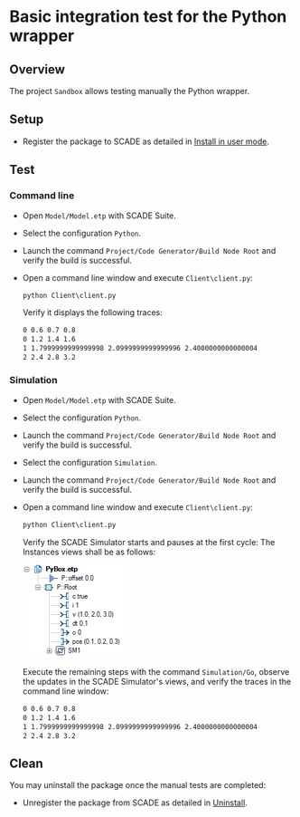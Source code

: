 # Basic integration test for the Python wrapper
## Overview
The project `Sandbox` allows testing manually the Python wrapper.

## Setup
* Register the package to SCADE as detailed in
  [Install in user mode](<https://python-wrapper.scade.docs.pyansys.com/version/dev/contributing.html#install-in-user-mode>).

## Test
### Command line
* Open `Model/Model.etp` with SCADE Suite.
* Select the configuration `Python`.
* Launch the command `Project/Code Generator/Build Node Root` and verify the build is successful.
* Open a command line window and execute ``Client\client.py``:

  ```cmd
  python Client\client.py
  ```

  Verify it displays the following traces:

  ```
  0 0.6 0.7 0.8
  0 1.2 1.4 1.6
  1 1.7999999999999998 2.0999999999999996 2.4000000000000004
  2 2.4 2.8 3.2
  ```

### Simulation
* Open `Model/Model.etp` with SCADE Suite.
* Select the configuration `Python`.
* Launch the command `Project/Code Generator/Build Node Root` and verify the build is successful.
* Select the configuration `Simulation`.
* Launch the command `Project/Code Generator/Build Node Root` and verify the build is successful.
* Open a command line window and execute ``Client\client.py``:

  ```cmd
  python Client\client.py
  ```

  Verify the SCADE Simulator starts and pauses at the first cycle:
  The Instances views shall be as follows:

  ![Instances](img/instances.png)

  Execute the remaining steps with the command `Simulation/Go`, observe the
  updates in the SCADE Simulator's views, and verify the traces in the command
  line window:

  ```
  0 0.6 0.7 0.8
  0 1.2 1.4 1.6
  1 1.7999999999999998 2.0999999999999996 2.4000000000000004
  2 2.4 2.8 3.2
  ```

## Clean
You may uninstall the package once the manual tests are completed:

* Unregister the package from SCADE as detailed in
  [Uninstall](<https://python-wrapper.scade.docs.pyansys.com/version/dev/contributing.html#uninstall>).
